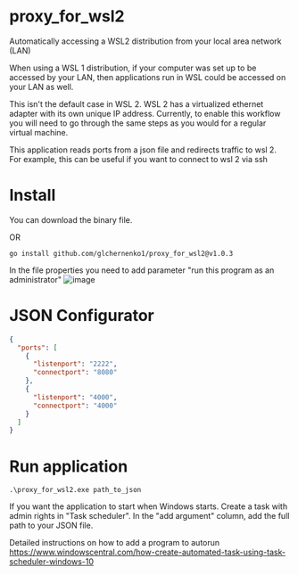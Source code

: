 # proxy_for_wsl2
Automatically accessing a WSL2 distribution from your local area network (LAN)

When using a WSL 1 distribution, if your computer was set up to be accessed by your LAN, then applications run in WSL could be accessed on your LAN as well.

This isn't the default case in WSL 2. WSL 2 has a virtualized ethernet adapter with its own unique IP address. Currently, to enable this workflow you will need to go through the same steps as you would for a regular virtual machine.

This application reads ports from a json file and redirects traffic to wsl 2. For example, this can be useful if you want to connect to wsl 2 via ssh

# Install
You can download the binary file.

OR
```
go install github.com/glchernenko1/proxy_for_wsl2@v1.0.3
```
In the file properties you need to add parameter "run this program as an administrator"
![image](https://user-images.githubusercontent.com/42982650/201486929-cf8cda45-a772-45f0-a389-b6fa72562973.png)

# JSON Configurator
```JSON
{
  "ports": [
    {
      "listenport": "2222",
      "connectport": "8080"
    },
    {
      "listenport": "4000",
      "connectport": "4000"
    }
  ]
}
```

# Run application

```
.\proxy_for_wsl2.exe path_to_json
```
If you want the application to start when Windows starts. Create a task with admin rights in "Task scheduler". In the "add argument" column, add the full path to your JSON file. 

Detailed instructions on how to add a program to autorun https://www.windowscentral.com/how-create-automated-task-using-task-scheduler-windows-10
